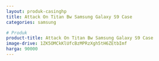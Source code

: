 ```yaml
---
layout: produk-casinghp
title: Attack On Titan Bw Samsung Galaxy S9 Case
categories: samsung

# Produk
product-title: Attack On Titan Bw Samsung Galaxy S9 Case
image-drive: 1ZK5OMCkKlUfcBzMPRzXgh5tH6ZEtbImf
harga: 90000
---
```

